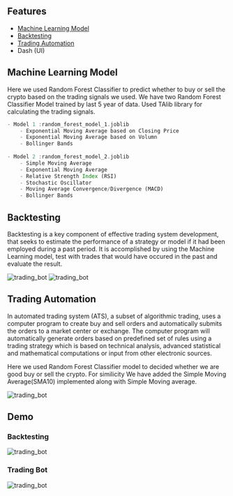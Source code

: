 ## Features

* [Machine Learning Model](#Machine-Learning-Model)
* [Backtesting](#Backtesting)
* [Trading Automation](#Trading-Automation)
* Dash (UI)

## Machine Learning Model

Here we used Random Forest Classifier to predict whether to buy or sell the crypto based on the trading signals we used. We have two Random Forest Classifier Model trained by last 5 year of data. Used TAlib library for calculating the trading signals.

```rs
- Model 1 :random_forest_model_1.joblib
    - Exponential Moving Average based on Closing Price
    - Exponential Moving Average based on Volumn
    - Bollinger Bands
    
- Model 2 :random_forest_model_2.joblib
    - Simple Moving Average
    - Exponential Moving Average
    - Relative Strength Index (RSI)
    - Stochastic Oscillator
    - Moving Average Convergence/Divergence (MACD)
    - Bollinger Bands
```
    
## Backtesting

Backtesting is a key component of effective trading system development, that seeks to estimate the performance of a strategy or model if it had been employed during a past period. It is accomplished by using the Machine Learning model, test with trades that would have occured in the past and evaluate the result.

![trading_bot](Images/backtesting-configuration.png)
![trading_bot](Images/backtesting-result.png)


## Trading Automation

In automated trading system (ATS), a subset of algorithmic trading, uses a computer program to create buy and sell orders and automatically submits the orders to a market center or exchange. The computer program will automatically generate orders based on predefined set of rules using a trading strategy which is based on technical analysis, advanced statistical and mathematical computations or input from other electronic sources.

Here we used Random Forest Classifier model to decided whether we are good buy or sell the crypto. For similicity We have added the Simple Moving Average(SMA10) implemented along with Simple Moving average.

![trading_bot](Images/trading-bot.png)

## Demo


### Backtesting

![trading_bot](Images/backtesting.gif)

### Trading Bot

![trading_bot](Images/trading-bot.gif)
